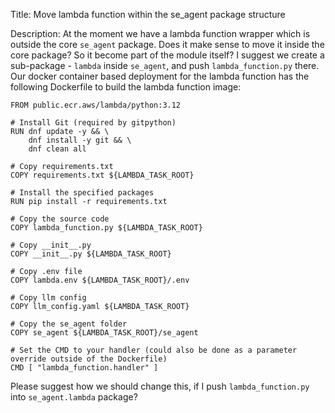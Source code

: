 Title: Move lambda function within the se_agent package structure

Description:
At the moment we have a lambda function wrapper which is outside the core `se_agent` package.
Does it make sense to move it inside the core package? So it become part of the module itself?
I suggest we create a sub-package - `lambda` inside `se_agent`, and push `lambda_function.py` there.
Our docker container based deployment for the lambda function has the following Dockerfile to build the lambda function image:

```
FROM public.ecr.aws/lambda/python:3.12

# Install Git (required by gitpython)
RUN dnf update -y && \
    dnf install -y git && \
    dnf clean all

# Copy requirements.txt
COPY requirements.txt ${LAMBDA_TASK_ROOT}

# Install the specified packages
RUN pip install -r requirements.txt

# Copy the source code
COPY lambda_function.py ${LAMBDA_TASK_ROOT}

# Copy __init__.py
COPY __init__.py ${LAMBDA_TASK_ROOT}

# Copy .env file
COPY lambda.env ${LAMBDA_TASK_ROOT}/.env

# Copy llm config
COPY llm_config.yaml ${LAMBDA_TASK_ROOT}

# Copy the se_agent folder
COPY se_agent ${LAMBDA_TASK_ROOT}/se_agent

# Set the CMD to your handler (could also be done as a parameter override outside of the Dockerfile)
CMD [ "lambda_function.handler" ]
```

Please suggest how we should change this, if I push `lambda_function.py` into `se_agent.lambda` package?
